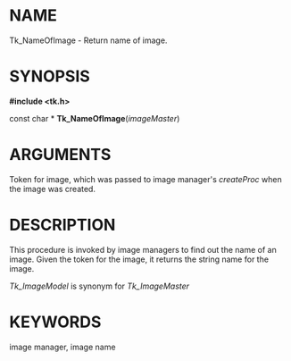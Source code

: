 # NAME

Tk_NameOfImage - Return name of image.

# SYNOPSIS

**#include \<tk.h\>**

const char \* **Tk_NameOfImage**(*imageMaster*)

# ARGUMENTS

Token for image, which was passed to image manager\'s *createProc* when
the image was created.

# DESCRIPTION

This procedure is invoked by image managers to find out the name of an
image. Given the token for the image, it returns the string name for the
image.

*Tk_ImageModel* is synonym for *Tk_ImageMaster*

# KEYWORDS

image manager, image name

<!---
Copyright (c) 1995-1996 Sun Microsystems, Inc
-->

